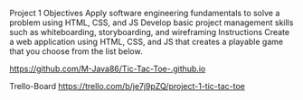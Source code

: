 
Project 1 Objectives Apply software engineering fundamentals to solve a problem using HTML, CSS, and JS Develop basic project management skills such as whiteboarding, storyboarding, and wireframing Instructions Create a web application using HTML, CSS, and JS that creates a playable game that you choose from the list below.

https://github.com/M-Java86/Tic-Tac-Toe-.github.io

Trello-Board https://trello.com/b/je7j9pZQ/project-1-tic-tac-toe



